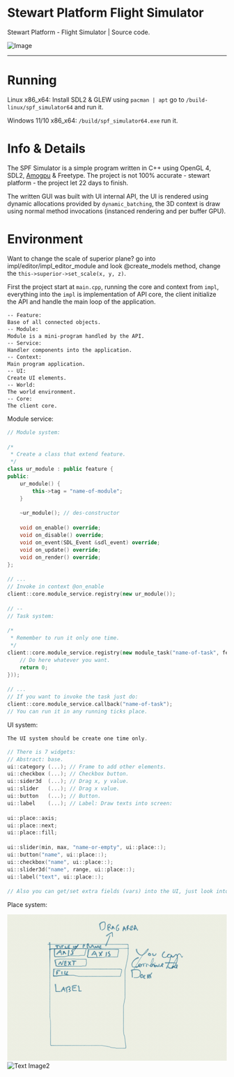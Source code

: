 # Stewart Platform Flight Simulator
 Stewart Platform - Flight Simulator | Source code.

![Image](https://github.com/MrsRina/Stewart-Platform-Flight-Simulator/blob/main/splash/showcase-2.png?raw=true)

---

# Running

Linux x86_x64: Install SDL2 & GLEW using `pacman | apt` go to `/build-linux/spf_simulator64` and run it.

Windows 11/10 x86_x64: `/build/spf_simulator64.exe` run it.

# Info & Details

The SPF Simulator is a simple program written in C++ using OpenGL 4, SDL2, [Amogpu](https://github.com/MrsRina/amogpu) & Freetype. The project is not 100% accurate - stewart platform - the project let 22 days to finish.

The written GUI was built with UI internal API, the UI is rendered using dynamic allocations provided by `dynamic_batching`, the 3D context is draw using normal method invocations (instanced rendering and per buffer GPU).

# Environment

Want to change the scale of superior plane? go into impl/editor/impl_editor_module and look @create_models method, change the `this->superior->set_scale(x, y, z)`.

First the project start at `main.cpp`, running the core and context from `impl`, everything into the `impl` is implementation of API core, the client initialize the API and handle the main loop of the application.

~~~
-- Feature:
Base of all connected objects.
-- Module:
Module is a mini-program handled by the API.
-- Service:
Handler components into the application.
-- Context:
Main program application.
-- UI:
Create UI elements.
-- World:
The world environment.
-- Core:
The client core.
~~~

Module service:

~~~c++
// Module system:

/*
 * Create a class that extend feature.
 */
class ur_module : public feature {
public:
    ur_module() {
        this->tag = "name-of-module";            
    }
    
    ~ur_module(); // des-constructor
    
    void on_enable() override;
    void on_disable() override;
    void on_event(SDL_Event &sdl_event) override;
    void on_update() override;
    void on_render() override;
};

// ...
// Invoke in context @on_enable
client::core.module_service.registry(new ur_module());

// --
// Task system:

/*
 * Remember to run it only one time.
 */
client::core.module_service.registry(new module_task("name-of-task", feature_object, [](feature* main) {
    // Do here whatever you want.
    return 0;
}));

// ...
// If you want to invoke the task just do:
client::core.module_service.callback("name-of-task");
// You can run it in any running ticks place.
~~~

UI system:

~~~c++
The UI system should be create one time only.
~~~


~~~c++
// There is 7 widgets:
// Abstract: base.
ui::category (...); // Frame to add other elements.
ui::checkbox (...); // Checkbox button.
ui::sider3d  (...); // Drag x, y value.
ui::slider   (...); // Drag x value.
ui::button   (...); // Button.
ui::label    (...); // Label: Draw texts into screen:

ui::place::axis;
ui::place::next;
ui::place::fill;

ui::slider(min, max, "name-or-empty", ui::place::);
ui::button("name", ui::place::);
ui::checkbox("name", ui::place::);
ui::slider3d("name", range, ui::place::);
ui::label("text", ui::place::);

// Also you can get/set extra fields (vars) into the UI, just look into the api/ui/ui.hpp.
~~~

Place system:

![Text Image](/splash/ui-docs-1.png?raw=true)
![Text Image2](https://github.com/MrsRina/Stewart-Platform-Flight-Simulator/blob/main/splash/showcase-3-ui.png?raw=true)
